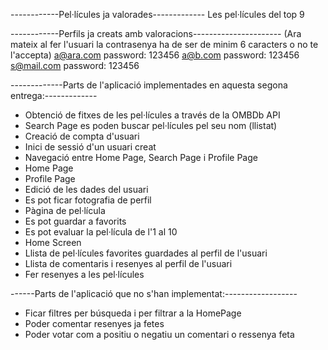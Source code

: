 ------------Pel·lícules ja valorades-------------
Les pel·lícules del top 9

------------Perfils ja creats amb valoracions----------------------
(Ara mateix al fer l'usuari la contrasenya ha de ser de minim 6 caracters o no te l'accepta)
a@ara.com password: 123456
a@b.com password:  123456
s@mail.com password: 123456

-------------Parts de l'aplicació implementades en aquesta segona entrega:-------------

- Obtenció de fitxes de les pel·lícules a través de la OMBDb API
- Search Page es poden buscar pel·lícules pel seu nom (llistat)
- Creació de compta d'usuari
- Inici de sessió d'un usuari creat
- Navegació entre Home Page, Search Page i Profile Page 
- Home Page
- Profile Page
- Edició de les dades del usuari
- Es pot ficar fotografia de perfil
- Pàgina de pel·lícula
- Es pot guardar a favorits
- Es pot evaluar la pel·lícula de l'1 al 10
- Home Screen
- Llista de pel·lícules favorites guardades al perfil de l'usuari
- Llista de comentaris i resenyes al perfil de l'usuari
- Fer resenyes a les pel·lícules

------Parts de l'aplicació que no s'han implementat:------------------

- Ficar filtres per búsqueda i per filtrar a la HomePage
- Poder comentar resenyes ja fetes
- Poder votar com a positiu o negatiu un comentari o ressenya feta


